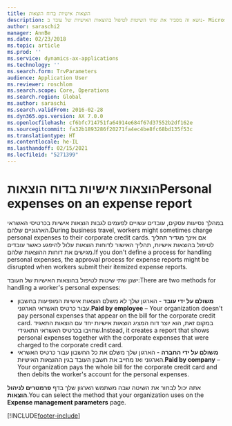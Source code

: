 ```yaml
---
title: הוצאות אישיות בדוח הוצאות
description: נושא זה מסביר את שתי השיטות לטיפול בהוצאות האישיות של עובד ב- Microsoft Dynamics 365 Finance.
author: saraschi2
manager: AnnBe
ms.date: 02/23/2018
ms.topic: article
ms.prod: ''
ms.service: dynamics-ax-applications
ms.technology: ''
ms.search.form: TrvParameters
audience: Application User
ms.reviewer: roschlom
ms.search.scope: Core, Operations
ms.search.region: Global
ms.author: saraschi
ms.search.validFrom: 2016-02-28
ms.dyn365.ops.version: AX 7.0.0
ms.openlocfilehash: cf6bfc714751fa64914e684f67d37552b2df162e
ms.sourcegitcommit: fa32b1893286f20271fa4ec4be8fc68bd135f53c
ms.translationtype: HT
ms.contentlocale: he-IL
ms.lasthandoff: 02/15/2021
ms.locfileid: "5271399"
---
```

# <a name="personal-expenses-on-an-expense-report"></a><span data-ttu-id="2590b-103">הוצאות אישיות בדוח הוצאות</span><span class="sxs-lookup"><span data-stu-id="2590b-103">Personal expenses on an expense report</span></span>

<span data-ttu-id="2590b-104">במהלך נסיעות עסקים, עובדים עשויים לפעמים לגבות הוצאות אישיות בכרטיסי האשראי הארגוניים שלהם.</span><span class="sxs-lookup"><span data-stu-id="2590b-104">During business travel, workers might sometimes charge personal expenses to their corporate credit cards.</span></span> <span data-ttu-id="2590b-105">אם אינך מגדיר תהליך לטיפול בהוצאות אישיות, תהליך האישור לדוחות הוצאות עלול להיפגע כאשר עובדים מגישים את דוחות ההוצאות שלהם.</span><span class="sxs-lookup"><span data-stu-id="2590b-105">If you don't define a process for handling personal expenses, the approval process for expense reports might be disrupted when workers submit their itemized expense reports.</span></span> 

<span data-ttu-id="2590b-106">ישנן שתי שיטות לטיפול בהוצאות האישיות של העובד:</span><span class="sxs-lookup"><span data-stu-id="2590b-106">There are two methods for handling a worker's personal expenses:</span></span>

- <span data-ttu-id="2590b-107">**משולם על ידי עובד** - הארגון שלך לא משלם הוצאות אישיות המופיעות בחשבון עבור כרטיס האשראי הארגוני.</span><span class="sxs-lookup"><span data-stu-id="2590b-107">**Paid by employee** – Your organization doesn't pay personal expenses that appear on the bill for the corporate credit card.</span></span> <span data-ttu-id="2590b-108">במקום זאת, הוא יוצר דוח המציג הוצאות אישיות יחד עם הוצאות התאגיד שחויבו בכרטיס האשראי התאגידי.</span><span class="sxs-lookup"><span data-stu-id="2590b-108">Instead, it creates a report that shows personal expenses together with the corporate expenses that were charged to the corporate credit card.</span></span>
- <span data-ttu-id="2590b-109">**משולם על ידי החברה** - הארגון שלך משלם את כל החשבון עבור כרטיס האשראי הארגוני ואז מחייב את חשבון העובד בגין ההוצאות האישיות.</span><span class="sxs-lookup"><span data-stu-id="2590b-109">**Paid by company** – Your organization pays the whole bill for the corporate credit card and then debits the worker's account for the personal expenses.</span></span>

<span data-ttu-id="2590b-110">אתה יכול לבחור את השיטה שבה משתמש הארגון שלך בדף **פרמטרים לניהול הוצאות**.</span><span class="sxs-lookup"><span data-stu-id="2590b-110">You can select the method that your organization uses on the **Expense management parameters** page.</span></span>


[!INCLUDE[footer-include](../includes/footer-banner.md)]